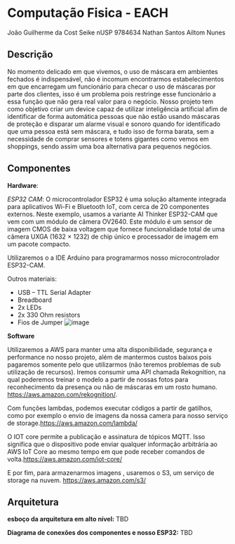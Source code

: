 # Computação Fisica - EACH

João Guilherme da Cost Seike nUSP 9784634
Nathan Santos
Ailtom Nunes

## Descrição ##

No momento delicado em que vivemos, o uso de máscara em ambientes fechados é indispensável, não é incomum encontrarmos estabelecimentos em que encarregam um funcionário para checar o uso de máscaras por parte dos clientes, isso é um problema pois restringe esse funcionário a essa função que não gera real valor para o negócio. Nosso projeto tem como objetivo criar um device capaz de utilizar inteligência artificial afim de identificar de forma automática pessoas que não estão usando máscaras de proteção e disparar um alarme visual e sonoro quando for identificado que uma pessoa está sem máscara, e tudo isso de forma barata, sem a necessidade de comprar sensores e totens gigantes como vemos em shoppings, sendo assim uma boa alternativa para pequenos negócios.

## Componentes

**Hardware**:

*ESP32 CAM*: O microcontrolador ESP32 é uma solução altamente integrada para aplicativos Wi-Fi e Bluetooth IoT, com cerca de 20 componentes externos. Neste exemplo, usamos a variante AI Thinker ESP32-CAM que vem com um módulo de câmera OV2640. Este módulo é um sensor de imagem CMOS de baixa voltagem que fornece funcionalidade total de uma câmera UXGA (1632 × 1232) de chip único e processador de imagem em um pacote compacto.

Utilizaremos o a IDE Arduino para programarmos nosso microcontrolador ESP32-CAM.

Outros materiais:

* USB – TTL Serial Adapter
* Breadboard
* 2x LEDs
* 2x 330 Ohm resistors
* Fios de Jumper
 ![image](https://user-images.githubusercontent.com/25963198/135671686-b984298c-b3e7-4dda-b407-e88d3366e73a.png)

**Software**

Utilizaremos a AWS para manter uma alta disponibilidade, segurança e performance no nosso projeto, além de mantermos custos baixos pois pagaremos somente pelo que utilizarmos (não teremos problemas de sub utilização de recursos).
Iremos consumir uma API chamada Rekognition, na qual poderemos treinar o modelo a partir de nossas fotos para reconhecimento da presença ou não de máscaras em um rosto humano. https://aws.amazon.com/rekognition/.

Com funções lambdas, podemos executar códigos a partir de gatilhos, como por exemplo o envio de imagens da nossa camera para nosso serviço de storage.https://aws.amazon.com/lambda/

O IOT core permite a publicação e assinatura de tópicos MQTT. Isso significa que o dispositivo pode enviar qualquer informação arbitrária ao AWS IoT Core ao mesmo tempo em que pode receber comandos de volta.https://aws.amazon.com/iot-core/

E por fim, para armazenarmos imagens , usaremos o S3, um serviço de storage na nuvem. https://aws.amazon.com/s3/


## Arquitetura ##
 **esboço da arquitetura em alto nível:**
 TBD
 
 
 **Diagrama de conexões dos componentes e nosso ESP32:**
  TBD
 
 
